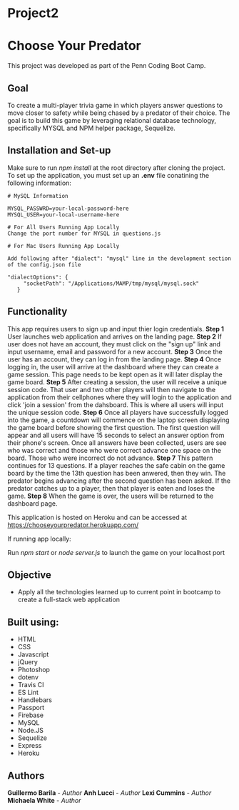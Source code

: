 # Project2
# **Choose Your Predator**

This project was developed as part of the Penn Coding Boot Camp.

## Goal
To create a multi-player trivia game in which players answer questions to move closer to safety while being chased by a predator of their choice. The goal is to build this game by leveraging relational database technology, specifically MYSQL and NPM helper package, Sequelize. 

## Installation and Set-up
Make sure to run *npm install* at the root directory after cloning the project.
To set up the application, you must set up an **.env** file conatining the following information:
```
# MySQL Information

MYSQL_PASSWRD=your-local-password-here
MYSQL_USER=your-local-username-here

# For All Users Running App Locally
Change the port number for MYSQL in questions.js

# For Mac Users Running App Locally

Add following after "dialect": "mysql" line in the development section of the config.json file

"dialectOptions": {
     "socketPath": "/Applications/MAMP/tmp/mysql/mysql.sock"
   }

```

## Functionality
This app requires users to sign up and input thier login credentials.
    **Step 1** User launches web application and arrives on the landing page.
    **Step 2** If user does not have an account, they must click on the "sign up" link and input username, email and password for a new account.
    **Step 3** Once the user has an account, they can log in from the landing page.
    **Step 4** Once logging in, the user will arrive at the dashboard where they can create a game session. This page needs to be kept open as it will later display the game board. 
    **Step 5** After creating a session, the user will receive a unique session code. That user and two other players will then navigate to the application from their cellphones where they will login to the application and click 'join a session' from the dahsboard. This is where all users will input the unique session code.
    **Step 6** Once all players have successfully logged into the game, a countdown will commence on the laptop screen displaying the game board before showing the first question. The first question will appear and all users will have 15 seconds to select an answer option from their phone's screen. Once all answers have been collected, users are see who was correct and those who were correct advance one space on the board. Those who were incorrect do not advance. 
    **Step 7** This pattern continues for 13 questions. If a player reaches the safe cabin on the game board by the time the 13th question has been anwered, then they win. The predator begins advancing after the second question has been asked. If the predator catches up to a player, then that player is eaten and loses the game. 
    **Step 8** When the game is over, the users will be returned to the dashboard page. 

This application is hosted on Heroku and can be accessed at https://chooseyourpredator.herokuapp.com/

If running app locally: 

Run *npm start* or *node server.js* to launch the game on your localhost port

## Objective
* Apply all the technologies learned up to current point in bootcamp to create a full-stack web application


## Built using:

* HTML
* CSS
* Javascript
* jQuery
* Photoshop
* dotenv
* Travis CI
* ES Lint
* Handlebars
* Passport
* Firebase
* MySQL
* Node.JS
* Sequelize
* Express
* Heroku

## Authors
**Guillermo Barila** - *Author*
**Anh Lucci** - *Author*
**Lexi Cummins** - *Author*
**Michaela White** - *Author*